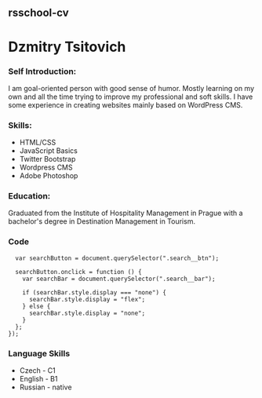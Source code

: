 ## rsschool-cv

# Dzmitry Tsitovich

### Self Introduction:

I am goal-oriented person with good sense of humor. Mostly learning on my own and all the time trying to improve my professional and soft skills. I have some experience in creating websites mainly based on WordPress CMS.

### Skills:

- HTML/CSS
- JavaScript Basics
- Twitter Bootstrap
- Wordpress CMS
- Adobe Photoshop

### Education:

Graduated from the Institute of Hospitality Management in Prague with a bachelor's degree in Destination Management in Tourism.

### Code

```document.addEventListener("DOMContentLoaded", function () {
  var searchButton = document.querySelector(".search__btn");

  searchButton.onclick = function () {
    var searchBar = document.querySelector(".search__bar");

    if (searchBar.style.display === "none") {
      searchBar.style.display = "flex";
    } else {
      searchBar.style.display = "none";
    }
  };
});
```

### Language Skills

- Czech - C1
- English - B1
- Russian - native
